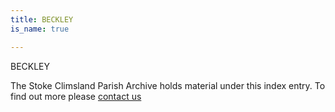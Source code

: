 ```yaml
---
title: BECKLEY
is_name: true

---
```


BECKLEY


The Stoke Climsland Parish Archive holds material under this index entry. To find out more please [contact us](/contact/)
